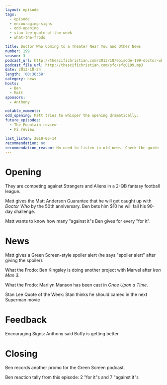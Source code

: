 ```yaml
---
layout: episode
tags:
  - episode
  - encouraging-signs
  - odd-opening
  - stan-lee-quote-of-the-week
  - what-the-frodo

title: Doctor Who Coming to a Theater Near You and Other News
number: 199
season: 3
podcast_url: http://thescifichristian.com/2013/10/episode-199-doctor-who-coming-to-a-theater-near-you-and-other-news/
podcast_file_url: http://thescifichristian.com/sfc/sfc0199.mp3
date: 2013-10-24
length: '00:36:58'
category: news
hosts:
  - Ben
  - Matt
sponsors:
  - Anthony

notable_moments:
odd_opening: Matt tries to whisper the opening dramatically.
future_episodes:
  - The Fountain review
  - Pi review

last_listen: 2019-06-14
recommendation: no
recommendation_reason: No need to listen to old news. Check the guide for what's interesting in hindsight.
---
```

# Opening
They are competing against Strangers and Aliens in a 2-QB fantasy football league.

Matt gives the Matt Anderson Guarantee that he will get caught up with <i class="work-title">Doctor Who</i> by the 50th anniversary. Ben bets him $10 he will fail his 90-day challenge.

Matt wants to know how many "against it"s Ben gives for every "for it".



# News

Matt gives a Green Screen-style spoiler alert (he says "spoiler alert" after giving the spoiler).

What the Frodo: Ben Kingsley is doing another project with Marvel after <i class="work-title">Iron Man 3</i>.

What the Frodo: Marilyn Manson has been cast in <i class="work-title">Once Upon a Time</i>.

Stan Lee Quote of the Week: Stan thinks he should cameo in the next Superman movie



# Feedback 

Encouraging Signs: Anthony said Buffy is getting better



# Closing
Ben records another promo for the Green Screen podcast. 

Ben reaction tally from this episode: 2 "for it"s and 7 "against it"s